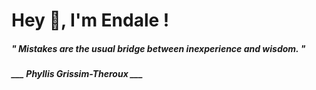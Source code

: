 <h1 title="head"> Hey 👋, I'm Endale !</h1>

**<h5><i>" Mistakes are the usual bridge between inexperience and wisdom. "</i></h5>**

*<b>___ Phyllis Grissim-Theroux ___</b>*
